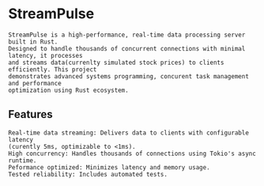 # StreamPulse

    StreamPulse is a high-performance, real-time data processing server built in Rust.
    Designed to handle thousands of concurrent connections with minimal latency, it processes
    and streams data(currenlty simulated stock prices) to clients efficiently. This project
    demonstrates advanced systems programming, concurent task management and performance
    optimization using Rust ecosystem.

## Features

    Real-time data streaming: Delivers data to clients with configurable latency
    (curently 5ms, optimizable to <1ms).
    High concurrency: Handles thousands of connections using Tokio's async runtime.
    Peformance optimized: Minimizes latency and memory usage.
    Tested reliability: Includes automated tests.
